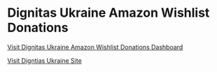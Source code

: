 # Dignitas Ukraine Amazon Wishlist Donations
[Visit Dignitas Ukraine Amazon Wishlist Donations Dashboard](https://dignitas-ukraine-amazon-wishlist-donations.streamlit.app/)

[Visit Digntias Ukraine Site](https://dignitas.fund/)
 
